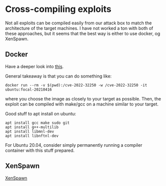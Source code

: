 # Cross-compiling exploits

Not all exploits can be compiled easily from our attack box to match the architecture of the target machines.
I have not worked a ton with both of these approaches, but it seems that the best way is either to use docker, og XenSpawn.

## Docker

Have a deeper look into [this](https://iq.thc.org/cross-compiling-exploits).

General takeaway is that you can do something like:

```
docker run --rm -v $(pwd):/cve-2022-32250 -w /cve-2022-32250 -it ubuntu:focal-20210416
```
where you choose the image as closely to your target as possible.
Then, the exploit can be compiled with make/gcc on a machine similar to your target.


Good stuff to apt install on ubuntu:

```
apt install gcc make sudo git
apt install g++-multilib
apt install libmnl-dev
apt install libnftnl-dev
```

For Ubuntu 20.04, consider simply permanently running a compiler container with this stuff prepared.




## XenSpawn

[XenSpawn](https://github.com/X0RW3LL/XenSpawn)
